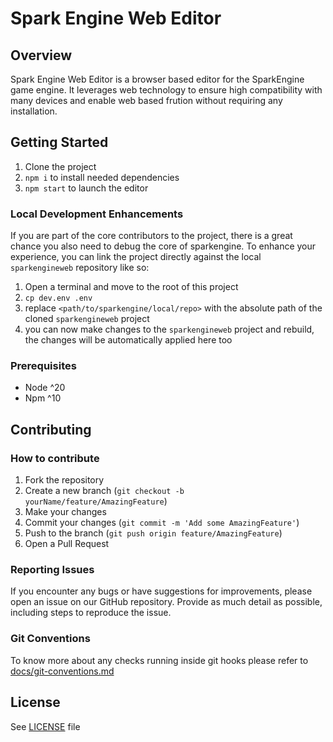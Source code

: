 # Spark Engine Web Editor

## Overview

Spark Engine Web Editor is a browser based editor for the SparkEngine game engine.
It leverages web technology to ensure high compatibility with many devices and enable web based frution without requiring any installation.

## Getting Started

1) Clone the project
2) `npm i` to install needed dependencies
3) `npm start` to launch the editor

### Local Development Enhancements

If you are part of the core contributors to the project, there is a great chance you also need to debug the core of sparkengine.
To enhance your experience, you can link the project directly against the local `sparkengineweb` repository like so:

1) Open a terminal and move to the root of this project
2) `cp dev.env .env` 
3) replace `<path/to/sparkengine/local/repo>` with the absolute path of the cloned `sparkengineweb` project
4) you can now make changes to the `sparkengineweb` project and rebuild, the changes will be automatically applied here too

### Prerequisites

* Node ^20
* Npm ^10

## Contributing

### How to contribute

1. Fork the repository
2. Create a new branch (`git checkout -b yourName/feature/AmazingFeature`)
3. Make your changes
4. Commit your changes (`git commit -m 'Add some AmazingFeature'`)
5. Push to the branch (`git push origin feature/AmazingFeature`)
6. Open a Pull Request

### Reporting Issues

If you encounter any bugs or have suggestions for improvements, please open an issue on our GitHub repository. Provide as much detail as possible, including steps to reproduce the issue.

### Git Conventions

To know more about any checks running inside git hooks please refer to [docs/git-conventions.md](docs/git-conventions.md)

## License

See [LICENSE](LICENSE) file
